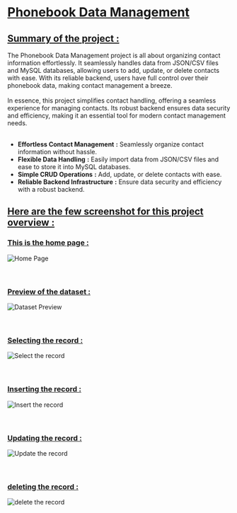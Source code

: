 # <ins> Phonebook Data Management  </ins>
## <ins> Summary of the project : </ins>
The Phonebook Data Management project is all about organizing contact information effortlessly. It seamlessly handles data from JSON/CSV files and MySQL databases, allowing users to add, update, or delete contacts with ease. With its reliable backend, users have full control over their phonebook data, making contact management a breeze.
<br>
<br>
In essence, this project simplifies contact handling, offering a seamless experience for managing contacts. Its robust backend ensures data security and efficiency, making it an essential tool for modern contact management needs.
<br>
<br>
- **Effortless Contact Management** **:** Seamlessly organize contact information without hassle.
- **Flexible Data Handling** **:** Easily import data from JSON/CSV files and ease to store it into MySQL databases.
- **Simple CRUD Operations** **:** Add, update, or delete contacts with ease.
- **Reliable Backend Infrastructure** **:** Ensure data security and efficiency with a robust backend.


## <ins> Here are the few screenshot for this project overview : </ins>
### <ins> This is the home page : </ins>
![Home Page](https://github.com/Periyasamy107/phonebook/assets/118701561/da92a234-9009-41f0-8876-bc6983ca2688)
<br>
<br>
<br>

### <ins> Preview of the dataset : </ins>
![Dataset Preview](https://github.com/Periyasamy107/phonebook/assets/118701561/327c264a-7353-464f-951c-4f4ff19190d6)
<br>
<br>
<br>

### <ins> Selecting the record : </ins>
![Select the record](https://github.com/Periyasamy107/phonebook/assets/118701561/70850d88-b768-4720-a964-0ee2231b978b)
<br>
<br>
<br>

### <ins> Inserting the record : </ins>
![Insert the record](https://github.com/Periyasamy107/phonebook/assets/118701561/6f87d88c-66d8-4d19-889e-5dcdf638df29)
<br>
<br>
<br>

### <ins> Updating the record : </ins>
![Update the record](https://github.com/Periyasamy107/phonebook/assets/118701561/254064d6-f710-4d90-a2a1-8e7de1809544)
<br>
<br>
<br>

### <ins> deleting the record : </ins>
![delete the record](https://github.com/Periyasamy107/phonebook/assets/118701561/e5425f00-493f-4029-a671-a01db6d6c22f)
<br>
<br>
<br>
